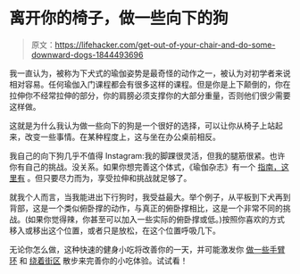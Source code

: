 # 离开你的椅子，做一些向下的狗

> 原文：<https://lifehacker.com/get-out-of-your-chair-and-do-some-downward-dogs-1844493696>

我一直认为，被称为下犬式的瑜伽姿势是最奇怪的动作之一，被认为对初学者来说相对容易。任何瑜伽入门课程都会有很多这样的课程。但是你是上下颠倒的，你在拉伸你不经常拉伸的部分，你的肩膀必须支撑你的大部分重量，否则他们很少需要这样做。



这就是为什么我认为做一些向下的狗是一个很好的选择，可以让你从椅子上站起来，改变一些事情。在某种程度上，这与坐在办公桌前相反。

我自己的向下狗几乎不值得 Instagram:我的脚踝很灵活，但我的腿筋很紧。也许你有自己的挑战。没关系。如果你想完善这个体式，《瑜伽杂志》有一个 [指南，这里有](https://www.yogajournal.com/poses/downward-facing-dog) 。但只要尽力而为，享受拉伸和挑战就足够了。

就我个人而言，当我能进出下行狗时，我受益最大。举个例子，从平板到下犬再到背部，这是一个类似俯卧撑的动作，与真正的俯卧撑相比，这是一个非常不同的挑战。(如果你觉得辣，你甚至可以加入一些实际的俯卧撑或低。)按照你喜欢的方式移入或移出这个位置，或者只是放松，在这个位置呼吸几下。

无论你怎么做，这种快速的健身小吃将改善你的一天，并可能激发你 [做一些手臂环](https://vitals.lifehacker.com/get-up-and-do-some-arm-circles-1844420029) 和 [绕着街区](https://vitals.lifehacker.com/get-up-and-go-for-a-walk-already-1844325797) 散步来完善你的小吃体验。试试看！
